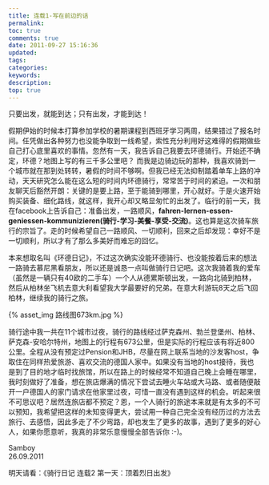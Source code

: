 ```yaml
---
title: 连载1-写在前边的话
permalink: 
toc: true
comments: true
date: 2011-09-27 15:16:36
updated:
tags:
categories:
keywords:
description:
top: true
---
```

只要出发，就能到达；只有出发，才能到达！  

假期伊始的时候本打算参加学校的暑期课程到西班牙学习两周，结果错过了报名时间。任凭做出各种努力也没能争取到一线希望，索性充分利用好这难得的假期做些自己打心底里喜欢的事情。忽然有一天，我告诉自己我要去环德骑行。开始还不确定，环德？地图上写的有三千多公里吧？ 而我是边骑边玩的那种，我喜欢骑到一个城市就在那到处转转，暑假的时间不够啊。但我已经无法抑制踏着单车上路的冲动，天天研究怎么能在这么短的时间内环德骑行，常常苦于时间的紧迫。一次和朋友聊天后豁然开朗：关键的是要上路，至于能骑到哪里，开心就好。于是火速开始购买装备、细化路线，就这样，我开心却又略显匆忙的出发了。临行的前一天，我在facebook上告诉自己：准备出发，一路顺风，**fahren-lernen-essen-geniessen-kommunizieren(骑行-学习-美餐-享受-交流)**。这也算是这次骑车旅行的宗旨了。走的时候希望自己一路顺风、一切顺利，回来之后却发现：幸好不是一切顺利，所以才有了那么多美好而难忘的回忆。  

本来想取名叫《环德日记》，不过这次确实没能环德骑行、也没能按着后来的想法一路骑去慕尼黑看朋友，所以还是诚恳一点叫做骑行日记吧。这次我骑着我的爱车（虽然是一辆只有40欧的二手车）一个人从德累斯顿出发，一路向北骑到柏林，然后从柏林坐飞机去意大利看望我大学最要好的兄弟。在意大利游玩8天之后飞回柏林，继续我的骑行之旅。

{% asset_img 路线图673km.jpg %}

骑行途中我一共在11个城市过夜，骑行的路线经过萨克森州、勃兰登堡州、柏林、萨克森-安哈尔特州，地图上的行程有673公里，但是实际的行程应该有将近800公里。全程从没有预定过Pension和JHB，尽量在网上联系当地的沙发客host，争取住在同样热爱旅游、喜欢交流的德国人家中。如果没有当地的host接待，我也是到了目的地才临时找旅馆，所以在路上的时候经常不知道自己晚上会睡在哪里，我时刻做好了准备，想在旅店爆满的情况下尝试去睡火车站或大马路、或者随便敲开一户德国人的家门请求在他家里过夜，可惜一直没有遇到这样的机会。听起来很不可思议吧？居然连旅店都不预定？恩，一个人骑行的旅途本来就是有太多的不可以预知，我希望把这样的未知变得更大，尝试用一种自己完全没有经历过的方法去旅行、去感悟，因此多走了不少弯路，却也发生了更多的故事，遇到了更多的好心人，如果你愿意听，我真的非常乐意慢慢全部告诉你 :-)。  

Samboy  
26.09.2011

明天请看：《骑行日记 连载2 第一天：顶着烈日出发》